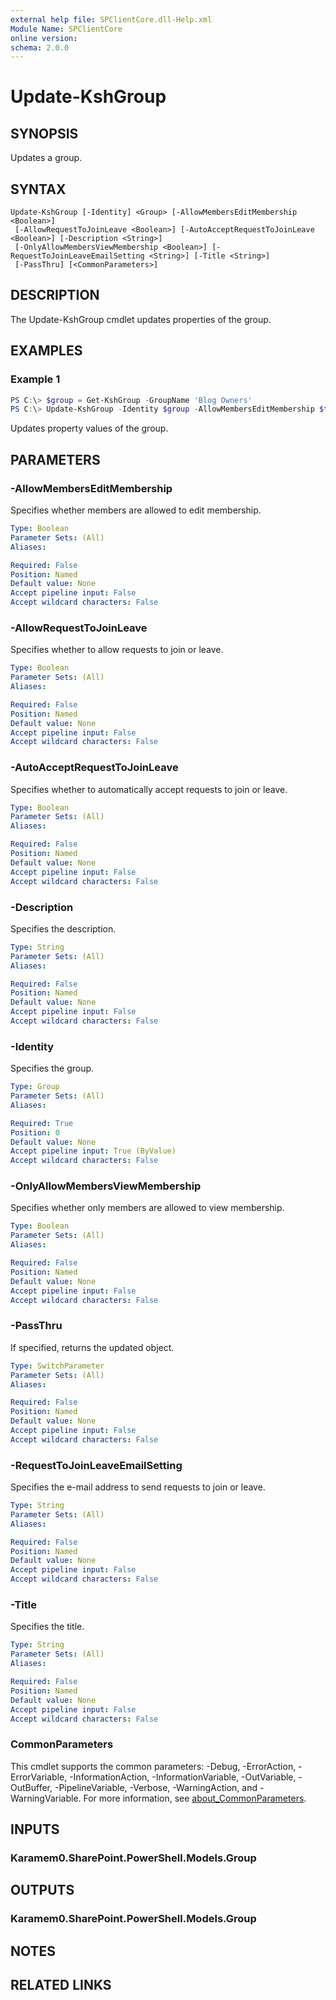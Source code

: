 ```yaml
---
external help file: SPClientCore.dll-Help.xml
Module Name: SPClientCore
online version:
schema: 2.0.0
---
```


# Update-KshGroup

## SYNOPSIS
Updates a group.

## SYNTAX

```
Update-KshGroup [-Identity] <Group> [-AllowMembersEditMembership <Boolean>]
 [-AllowRequestToJoinLeave <Boolean>] [-AutoAcceptRequestToJoinLeave <Boolean>] [-Description <String>]
 [-OnlyAllowMembersViewMembership <Boolean>] [-RequestToJoinLeaveEmailSetting <String>] [-Title <String>]
 [-PassThru] [<CommonParameters>]
```

## DESCRIPTION
The Update-KshGroup cmdlet updates properties of the group.

## EXAMPLES

### Example 1
```powershell
PS C:\> $group = Get-KshGroup -GroupName 'Blog Owners'
PS C:\> Update-KshGroup -Identity $group -AllowMembersEditMembership $true
```

Updates property values of the group.

## PARAMETERS

### -AllowMembersEditMembership
Specifies whether members are allowed to edit membership.

```yaml
Type: Boolean
Parameter Sets: (All)
Aliases:

Required: False
Position: Named
Default value: None
Accept pipeline input: False
Accept wildcard characters: False
```

### -AllowRequestToJoinLeave
Specifies whether to allow requests to join or leave.

```yaml
Type: Boolean
Parameter Sets: (All)
Aliases:

Required: False
Position: Named
Default value: None
Accept pipeline input: False
Accept wildcard characters: False
```

### -AutoAcceptRequestToJoinLeave
Specifies whether to automatically accept requests to join or leave.

```yaml
Type: Boolean
Parameter Sets: (All)
Aliases:

Required: False
Position: Named
Default value: None
Accept pipeline input: False
Accept wildcard characters: False
```

### -Description
Specifies the description.

```yaml
Type: String
Parameter Sets: (All)
Aliases:

Required: False
Position: Named
Default value: None
Accept pipeline input: False
Accept wildcard characters: False
```

### -Identity
Specifies the group.

```yaml
Type: Group
Parameter Sets: (All)
Aliases:

Required: True
Position: 0
Default value: None
Accept pipeline input: True (ByValue)
Accept wildcard characters: False
```

### -OnlyAllowMembersViewMembership
Specifies whether only members are allowed to view membership.

```yaml
Type: Boolean
Parameter Sets: (All)
Aliases:

Required: False
Position: Named
Default value: None
Accept pipeline input: False
Accept wildcard characters: False
```

### -PassThru
If specified, returns the updated object.

```yaml
Type: SwitchParameter
Parameter Sets: (All)
Aliases:

Required: False
Position: Named
Default value: None
Accept pipeline input: False
Accept wildcard characters: False
```

### -RequestToJoinLeaveEmailSetting
Specifies the e-mail address to send requests to join or leave.

```yaml
Type: String
Parameter Sets: (All)
Aliases:

Required: False
Position: Named
Default value: None
Accept pipeline input: False
Accept wildcard characters: False
```

### -Title
Specifies the title.

```yaml
Type: String
Parameter Sets: (All)
Aliases:

Required: False
Position: Named
Default value: None
Accept pipeline input: False
Accept wildcard characters: False
```

### CommonParameters
This cmdlet supports the common parameters: -Debug, -ErrorAction, -ErrorVariable, -InformationAction, -InformationVariable, -OutVariable, -OutBuffer, -PipelineVariable, -Verbose, -WarningAction, and -WarningVariable. For more information, see [about_CommonParameters](http://go.microsoft.com/fwlink/?LinkID=113216).

## INPUTS

### Karamem0.SharePoint.PowerShell.Models.Group

## OUTPUTS

### Karamem0.SharePoint.PowerShell.Models.Group

## NOTES

## RELATED LINKS
